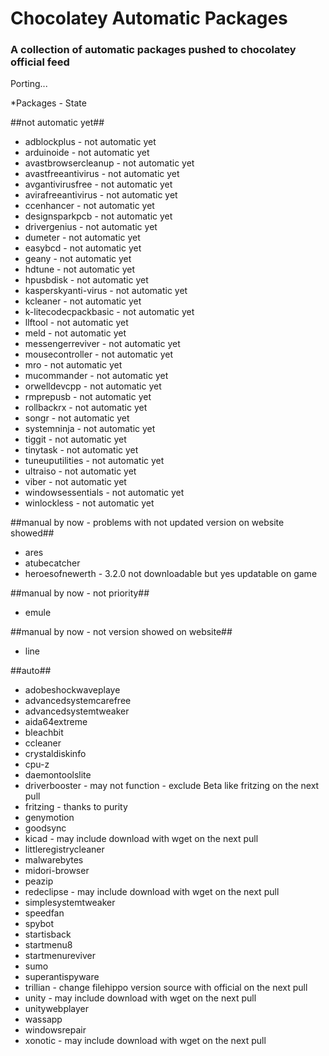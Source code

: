 Chocolatey Automatic Packages
=============================================  
### A collection of automatic packages pushed to chocolatey official feed

Porting...

*Packages - State

##not automatic yet##

* adblockplus - not automatic yet
* arduinoide - not automatic yet
* avastbrowsercleanup - not automatic yet
* avastfreeantivirus - not automatic yet
* avgantivirusfree - not automatic yet
* avirafreeantivirus - not automatic yet
* ccenhancer - not automatic yet
* designsparkpcb - not automatic yet
* drivergenius - not automatic yet
* dumeter - not automatic yet
* easybcd - not automatic yet
* geany - not automatic yet
* hdtune - not automatic yet
* hpusbdisk - not automatic yet
* kasperskyanti-virus - not automatic yet
* kcleaner - not automatic yet
* k-litecodecpackbasic - not automatic yet
* llftool - not automatic yet
* meld - not automatic yet
* messengerreviver - not automatic yet
* mousecontroller - not automatic yet
* mro - not automatic yet
* mucommander - not automatic yet
* orwelldevcpp - not automatic yet
* rmprepusb - not automatic yet
* rollbackrx - not automatic yet
* songr - not automatic yet
* systemninja - not automatic yet
* tiggit - not automatic yet
* tinytask - not automatic yet
* tuneuputilities - not automatic yet
* ultraiso - not automatic yet
* viber - not automatic yet
* windowsessentials - not automatic yet
* winlockless - not automatic yet

##manual by now - problems with not updated version on website showed##

* ares
* atubecatcher
* heroesofnewerth - 3.2.0 not downloadable but yes updatable on game

##manual by now - not priority##

* emule

##manual by now - not version showed on website##

* line

##auto##

* adobeshockwaveplaye
* advancedsystemcarefree
* advancedsystemtweaker
* aida64extreme
* bleachbit
* ccleaner
* crystaldiskinfo
* cpu-z
* daemontoolslite
* driverbooster - may not function - exclude Beta like fritzing on the next pull
* fritzing - thanks to purity
* genymotion
* goodsync
* kicad - may include download with wget on the next pull
* littleregistrycleaner
* malwarebytes
* midori-browser
* peazip
* redeclipse - may include download with wget on the next pull
* simplesystemtweaker
* speedfan
* spybot
* startisback
* startmenu8
* startmenureviver
* sumo
* superantispyware
* trillian - change filehippo version source with official on the next pull
* unity - may include download with wget on the next pull
* unitywebplayer
* wassapp
* windowsrepair
* xonotic - may include download with wget on the next pull